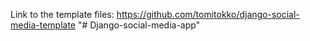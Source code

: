 Link to the template files: https://github.com/tomitokko/django-social-media-template
"# Django-social-media-app" 
